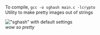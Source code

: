 To compile, `gcc -o sghash main.c -lcrypto`  
Utility to make pretty images out of strings

!["sghash" with default settings](sghash.png "\"shgash\" with default settings")  
*wow so pretty*

